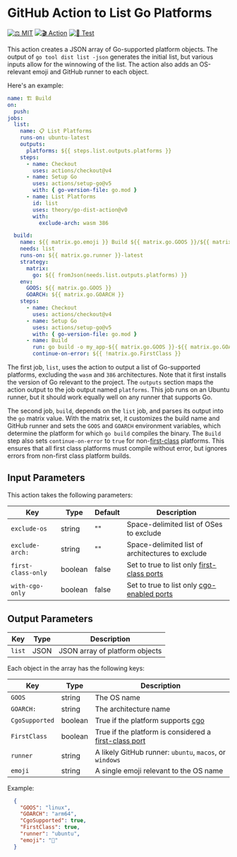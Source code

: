 # GitHub Action to List Go Platforms

[![⚖️ MIT]][mit] [![🎬 Action]][action] [![🧪 Test]][ci]

This action creates a JSON array of Go-supported platform objects. The output
of `go tool dist list -json` generates the initial list, but various inputs
allow for the winnowing of the list. The action also adds an OS-relevant emoji
and GitHub runner to each object.

Here's an example:

``` yaml
name: 🏗️ Build
on:
  push:
jobs:
  list:
    name: 📋 List Platforms
    runs-on: ubuntu-latest
    outputs:
      platforms: ${{ steps.list.outputs.platforms }}
    steps:
      - name: Checkout
        uses: actions/checkout@v4
      - name: Setup Go
        uses: actions/setup-go@v5
        with: { go-version-file: go.mod }
      - name: List Platforms
        id: list
        uses: theory/go-dist-action@v0
        with:
          exclude-arch: wasm 386

  build:
    name: ${{ matrix.go.emoji }} Build ${{ matrix.go.GOOS }}/${{ matrix.go.GOARCH }}
    needs: list
    runs-on: ${{ matrix.go.runner }}-latest
    strategy:
      matrix:
        go: ${{ fromJson(needs.list.outputs.platforms) }}
    env:
      GOOS: ${{ matrix.go.GOOS }}
      GOARCH: ${{ matrix.go.GOARCH }}
    steps:
      - name: Checkout
        uses: actions/checkout@v4
      - name: Setup Go
        uses: actions/setup-go@v5
        with: { go-version-file: go.mod }
      - name: Build
        run: go build -o my_app-${{ matrix.go.GOOS }}-${{ matrix.go.GOARCH }} cmd/my_app.go
        continue-on-error: ${{ !matrix.go.FirstClass }}
```

The first job, `list`, uses the action to output a list of Go-supported
platforms, excluding the `wasm` and `386` architectures. Note that it first
installs the version of Go relevant to the project. The `outputs` section maps
the action output to the job output named `platforms`. This job runs on an
Ubuntu runner, but it should work equally well on any runner that supports Go.

The second job, `build`, depends on the `list` job, and parses its output into
the `go` matrix value. With the matrix set, it customizes the build name and
GitHub runner and sets the `GOOS` and `GOARCH` environment variables, which
determine the platform for which `go build` compiles the binary. The `Build`
step also sets `continue-on-error` to `true` for non-[first-class][first]
platforms. This ensures that all first class platforms must compile without
error, but ignores errors from non-first class platform builds.

## Input Parameters

This action takes the following parameters:

| Key                | Type    | Default   | Description                                         |
| ------------------ | ------- | --------- |---------------------------------------------------- |
| `exclude-os`       | string  | ""        | Space-delimited list of OSes to exclude             |
| `exclude-arch:`    | string  | ""        | Space-delimited list of architectures to exclude    |
| `first-class-only` | boolean | false     | Set to true to list only [first-class ports][first] |
| `with-cgo-only`    | boolean | false     | Set to true to list only [cgo-enabled ports][cgo]   |

## Output Parameters

| Key    | Type | Description                     |
| ------ | ---- | ------------------------------- |
| `list` | JSON | JSON array of platform objects |

Each object in the array has the following keys:

| Key            | Type    | Description                                                    |
| ---------------| ------- |--------------------------------------------------------------- |
| `GOOS`         | string  | The OS name                                                    |
| `GOARCH:`      | string  | The architecture name                                          |
| `CgoSupported` | boolean | True if the platform supports [cgo]                            |
| `FirstClass`   | boolean | True if the platform is considered a [first-class port][first] |
| `runner`       | string  | A likely GitHub runner: `ubuntu`, `macos`, or `windows`        |
| `emoji`        | string  | A single emoji relevant to the OS name                         |

Example:

``` json
  {
    "GOOS": "linux",
    "GOARCH": "arm64",
    "CgoSupported": true,
    "FirstClass": true,
    "runner": "ubuntu",
    "emoji": "🐧"
  }
```

  [Keep a Changelog]: https://keepachangelog.com/en/1.1.0/
  [⚖️ MIT]: https://img.shields.io/badge/License-MIT-blue.svg "⚖️ MIT License"
  [mit]: https://opensource.org/license/MIT "⚖️ MIT License"
  [🧪 Test]: https://github.com/theory/go-dist-action/actions/workflows/test.yml/badge.svg
    "🧪 Test Status"
  [ci]: https://github.com/theory/go-dist-action/actions/workflows/test.yml
    "🧪 Test Status"
  [🎬 Action]: https://img.shields.io/badge/Marketplace-Action-orange.svg "[🎬 Marketplace Action]"
  [action]: https://github.com/marketplace/actions/list-go-platforms "[🎬 Marketplace Action]"
  [first]: https://go.dev/wiki/PortingPolicy#first-class-ports
    "Go Porting Policy: First Class Ports"
  [cgo]: https://pkg.go.dev/cmd/cgo "Go Packages: cgo command"
